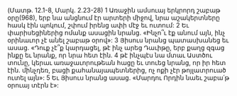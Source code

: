 (Մատթ. 12.1-8, Մարկ. 2.23-28)
1 Առաջին ամսուայ երկրորդ շաբաթ օրը(968), երբ նա անցնում էր արտերի միջով, նրա աշակերտները հասկ էին պոկում, շփում իրենց ափի մէջ եւ ուտում: 2 Եւ փարիսեցիներից ոմանք ասացին նրանց. «Ինչո՞ւ էք անում այն, ինչ օրինաւոր չէ անել շաբաթ օրով»: 3 Յիսուս նրանց պատասխանեց եւ ասաց. «Դուք չէ՞ք կարդացել, թէ ինչ արեց Դաւիթը, երբ քաղց զգաց ինքը եւ նրանք, որ նրա հետ էին. 4 թէ ինչպէս նա մտաւ Աստծու տունը, կերաւ առաջաւորութեան հացը եւ տուեց նրանց, որ իր հետ էին. մինչդեռ, բացի քահանայապետներից, ոչ ոքի չէր թոյլատրուած ուտել այն»: 5 Եւ Յիսուս նրանց ասաց. «Մարդու Որդին նաեւ շաբա՛թ օրուայ տէրն է»:
